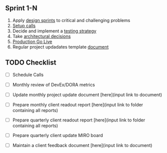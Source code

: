 ## Sprint 1-N

1. Apply [design sprints](design-sprints.md) to critical and challenging problems
2. [Setup calls](./setup-calls.md)
3. Decide and implement a [testing strategy](testing.md)
4. Take [architectural decisions](architectural-decisions.md)
5. [Production Go Live](production-go-live.md)
6. Regular project updadates template [document](regular-project-updates.md)

## TODO Checklist
- [ ] Schedule Calls
- [ ] Monthly review of DevEx/DORA metrics 
- [ ] Update monthly project update document [here](input link to document)
- [ ] Prepare monthly client readout report [here](input link to folder containing all reports)
- [ ] Prepare quarterly client readout report [here](input link to folder containing all reports)
- [ ] Prepare quarterly client update MIRO board
- [ ] Maintain a client feedback document [here](input link to document)

